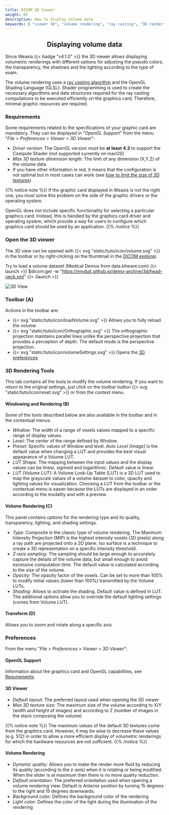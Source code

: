 ```yaml
---
title: DICOM 3D Viewer
weight: 85
description: How to display volume data
keywords: [ "viewer 3D", "volume rendering", "ray casting", "3D rendering", "dicom viewer", "free dicom viewer", "open source dicom viewer" ]
---
```


## <center>Displaying volume data</center>

Since Weasis {{< badge "v4.1.0" >}} the 3D viewer allows displaying volumetric renderings with different options for adjusting the pseudo colors, the transparency, the shadows and the lighting according to the type of exam.

The volume rendering uses a [ray casting algorithm](https://en.wikipedia.org/wiki/Volume_ray_casting) and the OpenGL Shading Language (GLSL). Shader programming is used to create the necessary algorithms and data structures 
required for the ray casting computations to be executed efficiently on the graphics card. Therefore, minimal graphic resources are required.

### Requirements

Some requirements related to the specifications of your graphic card are mandatory. They can be displayed in "_OpenGL Support_" from the menu "_File > Preferences > Viewer > 3D Viewer_":

* _Driver version:_ The OpenGL version must be **at least 4.3** to support the Compute Shader (not supported currently on macOS)
* _Max 3D texture dimension length:_ The limit of any dimension (X,Y,Z) of the volume data
* If you have other information in red, it means that the configuration is not optimal but in most cases can work (see [how to limit the size of 3D textures](#3d-viewer))

{{% notice note %}}
If the graphic card displayed in Weasis is not the right one, you must solve this problem on the side of the graphic drivers or the operating system.

OpenGL does not include specific functionality for selecting a particular graphics card. Instead, this is handled by the graphics card driver and operating system, which provide a way for users to configure which graphics card should be used by an application.
{{% /notice %}}

### Open the 3D viewer

The 3D view can be opened with {{< svg "static/tuto/icon/volume.svg" >}} in the toolbar or by right-clicking on the thumbnail in the [DICOM explorer](../dicom-explorer/).

Try to load a volume dataset (Medical Demos from data.kitware.com)
{{< launch >}}
$dicom:get -w "https://nroduit.github.io/demo-archive/3d/head-neck.xml"
{{< /launch >}}

![3D View](/tuto/view-3d.jpg?classes=shadow&width=780px)
<br>

### Toolbar (A)

Actions in the toolbar are:
* {{< svg "static/tuto/icon/loadVolume.svg" >}} Allows you to fully reload the volume
* {{< svg "static/tuto/icon/Orthographic.svg" >}} The orthographic projection maintains parallel lines unlike the perspective projection that provides a perception of depth. The default mode is the perspective projection.
* {{< svg "static/tuto/icon/volumeSettings.svg" >}} Opens the [3D preferences](#preferences)

### 3D Rendering Tools

This tab contains all the tools to modify the volume rendering. If you want to return to the original settings, just click on the toolbar button {{< svg "static/tuto/icon/reset.svg" >}} or from the context menu.

#### Windowing and Rendering (B)

Some of the tools described below are also available in the toolbar and in the contextual menus.

* _Window:_ The width of a range of voxels values mapped to a specific range of display values.
* _Level:_ The center of the range defined by Window.
* _Preset:_ Specific values of Window and level. _Auto Level [Image]_ is the default value when changing a LUT and provides the best visual appearance of a Volume LUT.
* _LUT Shape:_ The mapping between the input values and the display values can be linear, sigmoid and logarithmic. Default value is linear.
* _LUT (Volume LUT):_ A Volume Look-Up Table (LUT) is a 3D LUT used to map the grayscale values of a volume dataset to color, opacity and lighting values for visualization. Choosing a LUT from the toolbar or the contextual menu is easier because the LUTs are displayed in an order according to the modality and with a preview.


#### Volume Rendering (C)

This panel contains options for the rendering type and its quality, transparency, lighting, and shading settings.

* _Type:_ Composite is the classic type of volume rendering. The Maximum Intensity Projection (MIP) is the highest intensity voxels (3D pixels) along a ray path are projected onto a 2D plane. Iso surface is a technique to create a 3D representation on a specific intensity threshold.
* _Z-axis sampling:_ The sampling should be large enough to accurately capture the details of the volume data, but small enough to avoid excessive computation time. The default value is calculated according to the size of the volume.
* _Opacity:_ The opacity factor of the voxels. Can be set to more than 100% to modify initial values (lower than 100%) transmitted by the Volume LUTs.
* _Shading:_ Allows to activate the shading. Default value is defined in LUT. The additional options allow you to override the default lighting settings (comes from Volume LUT).

#### Transform (D)

Allows you to zoom and rotate along a specific axis

### Preferences

From the menu "_File > Preferences > Viewer > 3D Viewer_":

#### OpenGL Support

Information about the graphics card and OpenGL capabilities, see [Requirements](#requirements).

#### 3D Viewer

* _Default layout:_ The preferred layout used when opening the 3D viewer
* _Max 3D texture size:_ The maximum size of the volume according to X/Y (width and height of images) and according to Z (number of images in the stack composing the volume)

{{% notice note %}}
The maximum values of the default 3D textures come from the graphics card. However, it may be wise to decrease these values (e.g. 512) in order to allow a more efficient display of volumetric renderings for which the hardware resources are not sufficient.
{{% /notice %}}

#### Volume Rendering

* _Dynamic quality:_ Allows you to make the render more fluid by reducing its quality (according to the z-axis) when it is rotating or being modified. When the slider is at maximum then there is no more quality reduction.
* _Default orientation:_ The preferred orientation used when opening a volume rendering view. Default is Anterior position by turning 15 degrees to the right and 15 degrees downwards.
* _Background color:_ Defines the background color of the rendering
* _Light color:_ Defines the color of the light during the illumination of the rendering
